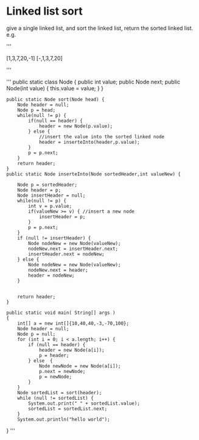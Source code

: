 # Linked list sort
give a single linked list, and sort the linked list, return the sorted linked list.
e.g.

'''

[1,3,7,20,-1]
[-,1,3,7,20]

'''


'''
public static  class  Node {
        public int value;
        public   Node next;
        public Node(int value) {
            this.value = value;
        }
    }

    public static Node sort(Node head) {
        Node header = null;
        Node p = head;
        while(null != p) {
            if(null == header) {
                header = new Node(p.value);
            } else {
                //insert the value into the sorted linked node
                header = inserteInto(header,p.value);
            }
            p = p.next;
        }
        return header;
    }
    public static Node inserteInto(Node sortedHeader,int valueNew) {

        Node p = sortedHeader;
        Node header = p;
        Node insertHeader = null;
        while(null != p) {
            int v = p.value;
            if(valueNew >= v) { //insert a new node
                insertHeader = p;
            }
            p = p.next;
        }
        if (null != insertHeader) {
            Node nodeNew = new Node(valueNew);
            nodeNew.next = insertHeader.next;
            insertHeader.next = nodeNew;
        } else {
            Node nodeNew = new Node(valueNew);
            nodeNew.next = header;
            header = nodeNew;
        }


        return header;
    }

    public static void main( String[] args )
    {
        int[] a = new int[]{10,40,40,-3,-70,100};
        Node header = null;
        Node p = null;
        for (int i = 0; i < a.length; i++) {
            if (null == header) {
                header = new Node(a[i]);
                p = header;
            } else  {
                Node newNode = new Node(a[i]);
                p.next = newNode;
                p = newNode;
            }
        }
        Node sortedList = sort(header);
        while (null != sortedList) {
            System.out.print(" " + sortedList.value);
            sortedList = sortedList.next;
        }
        System.out.println("hello world");

}
'''
